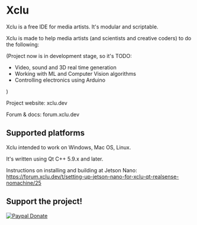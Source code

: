 


# Xclu
Xclu is a free IDE for media artists. It's modular and scriptable.

Xclu is made to help media artists (and scientists and creative coders) to do the following:

(Project now is in development stage, so it's TODO:

* Video, sound and 3D real time generation
* Working with ML and Computer Vision algorithms
* Controlling electronics using Arduino

)

Project website: xclu.dev

Forum & docs: forum.xclu.dev

## Supported platforms
Xclu intended to work on Windows, Mac OS, Linux.

It's written using Qt C++ 5.9.x and later.

Instructions on installing and building at Jetson Nano: https://forum.xclu.dev/t/setting-up-jetson-nano-for-xclu-qt-realsense-nomachine/25



## Support the project!

[![Paypal Donate](https://img.shields.io/badge/Donate-PayPal-green.svg)](https://www.paypal.com/cgi-bin/webscr?cmd=_s-xclick&hosted_button_id=3SBCQHSGY3EEN)